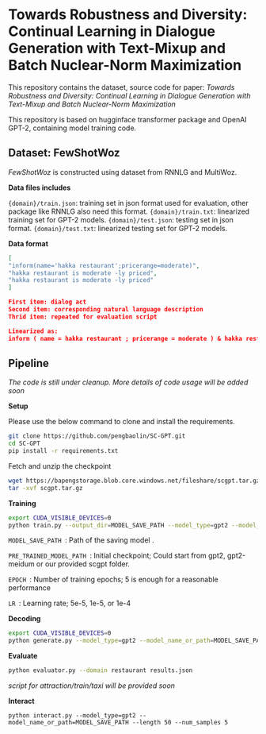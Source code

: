 # Towards Robustness and Diversity: Continual Learning in Dialogue Generation with Text-Mixup and Batch Nuclear-Norm Maximization

This repository contains the dataset, source code for paper: *Towards Robustness and Diversity: Continual Learning in Dialogue Generation with Text-Mixup and Batch Nuclear-Norm Maximization*

This repository is based on hugginface transformer package and OpenAI GPT-2, containing model training code. 

## Dataset: FewShotWoz
*FewShotWoz* is constructed using dataset from RNNLG and MultiWoz.

**Data files includes** 

<code>{domain}/train.json</code>: training set in json format used for evaluation, other package like RNNLG also need this format.
<code>{domain}/train.txt</code>: linearized training set for GPT-2 models.
<code>{domain}/test.json</code>: testing set in json format.
<code>{domain}/test.txt</code>: linearized testing set for GPT-2 models.

**Data format**
```json
[
"inform(name='hakka restaurant';pricerange=moderate)", 
"hakka restaurant is moderate -ly priced", 
"hakka restaurant is moderate -ly priced" 
]

First item: dialog act
Second item: corresponding natural language description
Thrid item: repeated for evaluation script

Linearized as:
inform ( name = hakka restaurant ; pricerange = moderate ) & hakka restaurant is moderate -ly priced
```

## Pipeline
*The code is still under cleanup. More details of code usage will be added soon*

**Setup**

Please use the below command to clone and install the requirements.
```bash
git clone https://github.com/pengbaolin/SC-GPT.git
cd SC-GPT
pip install -r requirements.txt
```
Fetch and unzip the checkpoint
```bash
wget https://bapengstorage.blob.core.windows.net/fileshare/scgpt.tar.gz
tar -xvf scgpt.tar.gz
```
**Training**
```bash
export CUDA_VISIBLE_DEVICES=0
python train.py --output_dir=MODEL_SAVE_PATH --model_type=gpt2 --model_name_or_path=PRE_TRINED_MODEL_PATH --do_train --do_eval --eval_data_file=data/restaurant/train.txt --per_gpu_train_batch_size 1 --num_train_epochs EPOCH --learning_rate LR --overwrite_cache --use_tokenize --train_data_file=data/restaurant/train.txt --overwrite_output_dir
```
<code>MODEL_SAVE_PATH </code>: Path of the saving model .

<code>PRE_TRAINED_MODEL_PATH </code>: Initial checkpoint; Could start from gpt2, gpt2-meidum or our provided scgpt folder.

<code>EPOCH </code>: Number of training epochs;  5 is enough for a reasonable performance

<code>LR </code>: Learning rate; 5e-5, 1e-5, or 1e-4

**Decoding**
```bash
export CUDA_VISIBLE_DEVICES=0
python generate.py --model_type=gpt2 --model_name_or_path=MODEL_SAVE_PATH --num_samples 5 --input_file=data/restaurant/test.txt --top_k 5 --output_file=results.json --length 80
```

**Evaluate**
```bash
python evaluator.py --domain restaurant results.json
```
*script for attraction/train/taxi will be provided soon*

**Interact**
```
python interact.py --model_type=gpt2 --model_name_or_path=MODEL_SAVE_PATH --length 50 --num_samples 5
```


